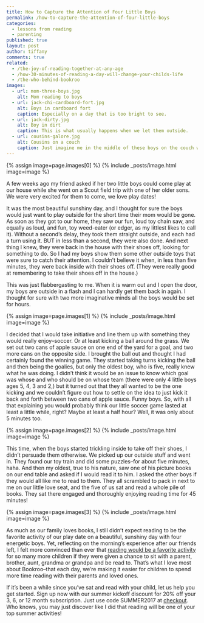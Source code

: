 ```yaml
---
title: How to Capture the Attention of Four Little Boys
permalink: /how-to-capture-the-attention-of-four-little-boys
categories:
  - lessons from reading
  - parenting
published: true
layout: post
author: tiffany
comments: true
related:
  - /the-joy-of-reading-together-at-any-age
  - /how-30-minutes-of-reading-a-day-will-change-your-childs-life
  - /the-who-behind-bookroo
images:
  - url: mom-three-boys.jpg
    alt: Mom reading to boys
  - url: jack-chi-cardboard-fort.jpg
    alt: Boys in cardboard fort
    caption: Especially on a day that is too bright to see.
  - url: jack-dirty.jpg
    alt: Boy in dirt
    caption: This is what usually happens when we let them outside.
  - url: cousins-galore.jpg
    alt: Cousins on a couch
    caption: Just imagine me in the middle of these boys on the couch with a book!
---
```


{% assign image=page.images[0] %}
{% include _posts/image.html image=image %}

A few weeks ago my friend asked if her two little boys could come play at our house while she went on a Scout field trip with one of her older sons. We were very excited for them to come, we love play dates!

It was the most beautiful sunshiny day, and I thought for sure the boys would just want to play outside for the short time their mom would be gone. As soon as they got to our home, they saw our fun, loud toy chain saw, and equally as loud, and fun, toy weed-eater (or edger, as my littlest likes to call it). Without a second’s delay, they took them straight outside, and each had a turn using it. BUT in less than a second, they were also done. And next thing I knew, they were back in the house with their shoes off, looking for something to do. So I had my boys show them some other outside toys that were sure to catch their attention. I couldn’t believe it when, in less than five minutes, they were back inside with their shoes off. (They were really good at remembering to take their shoes off in the house.)

This was just flabbergasting to me. When it is warm out and I open the door, my boys are outside in a flash and I can hardly get them back in again. I thought for sure with two more imaginative minds all the boys would be set for hours.

{% assign image=page.images[1] %}
{% include _posts/image.html image=image %}

I decided that I would take initiative and line them up with something they would really enjoy–soccer. Or at least kicking a ball around the grass. We set out two cans of apple sauce on one end of the yard for a goal, and two more cans on the opposite side. I brought the ball out and thought I had certainly found the winning game. They started taking turns kicking the ball and then being the goalies, but only the oldest boy, who is five, really knew what he was doing. I didn’t think it would be an issue to know which goal was whose and who should be on whose team (there were only 4 little boys ages 5, 4, 3 and 2,) but it turned out that they all wanted to be the one kicking and we couldn’t figure out how to settle on the idea to just kick it back and forth between two cans of apple sauce. Funny boys. So, with all that explaining you would probably think our little soccer game lasted at least a little while, right? Maybe at least a half hour? Well, it was only about 5 minutes too.

{% assign image=page.images[2] %}
{% include _posts/image.html image=image %}

This time, when the boys started trickling inside to take off their shoes, I didn’t persuade them otherwise. We picked up our outside stuff and went in. They found our toy train and did some puzzles–for about five minutes, haha. And then my oldest, true to his nature, saw one of his picture books on our end table and asked if I would read it to him. I asked the other boys if they would all like me to read to them. They all scrambled to pack in next to me on our little love seat, and the five of us sat and read a whole pile of books. They sat there engaged and thoroughly enjoying reading time for 45 minutes!

{% assign image=page.images[3] %}
{% include _posts/image.html image=image %}

As much as our family loves books, I still didn’t expect reading to be the favorite activity of our play date on a beautiful, sunshiny day with four energetic boys. Yet, reflecting on the morning’s experience after our friends left, I felt more convinced than ever that [reading would be a favorite activity](https://blog.bookroo.com/the-joy-of-reading-together-at-any-age) for so many more children if they were given a chance to sit with a parent, brother, aunt, grandma or grandpa and be read to. That’s what I love most about Bookroo–that each day, we’re making it easier for children to spend more time reading with their parents and loved ones.

If it’s been a while since you’ve sat and read with your child, let us help you get started. Sign up now with our summer kickoff discount for 20% off your 3, 6, or 12 month subscription. Just use code SUMMER2017 at [checkout](https://bookroo.com).  Who knows, you may just discover like I did that reading will be one of your top summer activities!